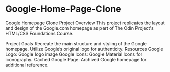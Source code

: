 # Google-Home-Page-Clone
Google Homepage Clone
Project Overview
This project replicates the layout and design of the Google.com homepage as part of The Odin Project's HTML/CSS Foundations Course.

Project Goals
Recreate the main structure and styling of the Google homepage.
Utilize Google’s original logo for authenticity.
Resources
Google Logo: Google logo image
Google Icons: Google Material Icons for iconography.
Cached Google Page: Archived Google homepage for additional reference.
